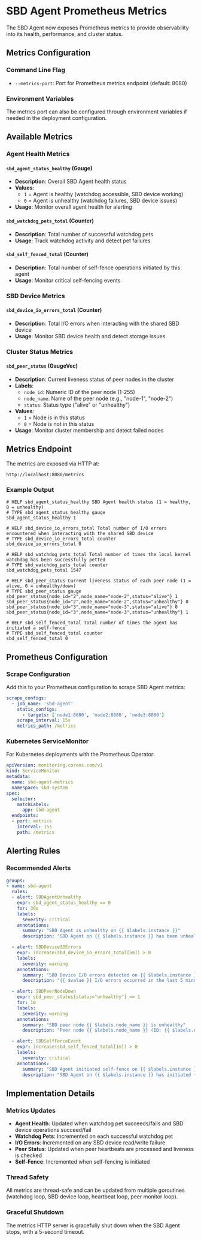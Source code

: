 # SBD Agent Prometheus Metrics

The SBD Agent now exposes Prometheus metrics to provide observability into its health, performance, and cluster status.

## Metrics Configuration

### Command Line Flag
- `--metrics-port`: Port for Prometheus metrics endpoint (default: 8080)

### Environment Variables
The metrics port can also be configured through environment variables if needed in the deployment configuration.

## Available Metrics

### Agent Health Metrics

#### `sbd_agent_status_healthy` (Gauge)
- **Description**: Overall SBD Agent health status
- **Values**: 
  - `1` = Agent is healthy (watchdog accessible, SBD device working)
  - `0` = Agent is unhealthy (watchdog failures, SBD device issues)
- **Usage**: Monitor overall agent health for alerting

#### `sbd_watchdog_pets_total` (Counter)
- **Description**: Total number of successful watchdog pets
- **Usage**: Track watchdog activity and detect pet failures

#### `sbd_self_fenced_total` (Counter)
- **Description**: Total number of self-fence operations initiated by this agent
- **Usage**: Monitor critical self-fencing events

### SBD Device Metrics

#### `sbd_device_io_errors_total` (Counter)
- **Description**: Total I/O errors when interacting with the shared SBD device
- **Usage**: Monitor SBD device health and detect storage issues

### Cluster Status Metrics

#### `sbd_peer_status` (GaugeVec)
- **Description**: Current liveness status of peer nodes in the cluster
- **Labels**:
  - `node_id`: Numeric ID of the peer node (1-255)
  - `node_name`: Name of the peer node (e.g., "node-1", "node-2")
  - `status`: Status type ("alive" or "unhealthy")
- **Values**:
  - `1` = Node is in this status
  - `0` = Node is not in this status
- **Usage**: Monitor cluster membership and detect failed nodes

## Metrics Endpoint

The metrics are exposed via HTTP at:
```
http://localhost:8080/metrics
```

### Example Output
```
# HELP sbd_agent_status_healthy SBD Agent health status (1 = healthy, 0 = unhealthy)
# TYPE sbd_agent_status_healthy gauge
sbd_agent_status_healthy 1

# HELP sbd_device_io_errors_total Total number of I/O errors encountered when interacting with the shared SBD device
# TYPE sbd_device_io_errors_total counter
sbd_device_io_errors_total 0

# HELP sbd_watchdog_pets_total Total number of times the local kernel watchdog has been successfully petted
# TYPE sbd_watchdog_pets_total counter
sbd_watchdog_pets_total 1547

# HELP sbd_peer_status Current liveness status of each peer node (1 = alive, 0 = unhealthy/down)
# TYPE sbd_peer_status gauge
sbd_peer_status{node_id="2",node_name="node-2",status="alive"} 1
sbd_peer_status{node_id="2",node_name="node-2",status="unhealthy"} 0
sbd_peer_status{node_id="3",node_name="node-3",status="alive"} 0
sbd_peer_status{node_id="3",node_name="node-3",status="unhealthy"} 1

# HELP sbd_self_fenced_total Total number of times the agent has initiated a self-fence
# TYPE sbd_self_fenced_total counter
sbd_self_fenced_total 0
```

## Prometheus Configuration

### Scrape Configuration
Add this to your Prometheus configuration to scrape SBD Agent metrics:

```yaml
scrape_configs:
  - job_name: 'sbd-agent'
    static_configs:
      - targets: ['node1:8080', 'node2:8080', 'node3:8080']
    scrape_interval: 15s
    metrics_path: /metrics
```

### Kubernetes ServiceMonitor
For Kubernetes deployments with the Prometheus Operator:

```yaml
apiVersion: monitoring.coreos.com/v1
kind: ServiceMonitor
metadata:
  name: sbd-agent-metrics
  namespace: sbd-system
spec:
  selector:
    matchLabels:
      app: sbd-agent
  endpoints:
  - port: metrics
    interval: 15s
    path: /metrics
```

## Alerting Rules

### Recommended Alerts

```yaml
groups:
- name: sbd-agent
  rules:
  - alert: SBDAgentUnhealthy
    expr: sbd_agent_status_healthy == 0
    for: 30s
    labels:
      severity: critical
    annotations:
      summary: "SBD Agent is unhealthy on {{ $labels.instance }}"
      description: "SBD Agent on {{ $labels.instance }} has been unhealthy for more than 30 seconds"

  - alert: SBDDeviceIOErrors
    expr: increase(sbd_device_io_errors_total[5m]) > 0
    labels:
      severity: warning
    annotations:
      summary: "SBD Device I/O errors detected on {{ $labels.instance }}"
      description: "{{ $value }} I/O errors occurred in the last 5 minutes on {{ $labels.instance }}"

  - alert: SBDPeerNodeDown
    expr: sbd_peer_status{status="unhealthy"} == 1
    for: 1m
    labels:
      severity: warning
    annotations:
      summary: "SBD peer node {{ $labels.node_name }} is unhealthy"
      description: "Peer node {{ $labels.node_name }} (ID: {{ $labels.node_id }}) has been unhealthy for more than 1 minute"

  - alert: SBDSelfFenceEvent
    expr: increase(sbd_self_fenced_total[1m]) > 0
    labels:
      severity: critical
    annotations:
      summary: "SBD Agent initiated self-fence on {{ $labels.instance }}"
      description: "SBD Agent on {{ $labels.instance }} has initiated {{ $value }} self-fence event(s) in the last minute"
```

## Implementation Details

### Metrics Updates
- **Agent Health**: Updated when watchdog pet succeeds/fails and SBD device operations succeed/fail
- **Watchdog Pets**: Incremented on each successful watchdog pet
- **I/O Errors**: Incremented on any SBD device read/write failure
- **Peer Status**: Updated when peer heartbeats are processed and liveness is checked
- **Self-Fence**: Incremented when self-fencing is initiated

### Thread Safety
All metrics are thread-safe and can be updated from multiple goroutines (watchdog loop, SBD device loop, heartbeat loop, peer monitor loop).

### Graceful Shutdown
The metrics HTTP server is gracefully shut down when the SBD Agent stops, with a 5-second timeout. 